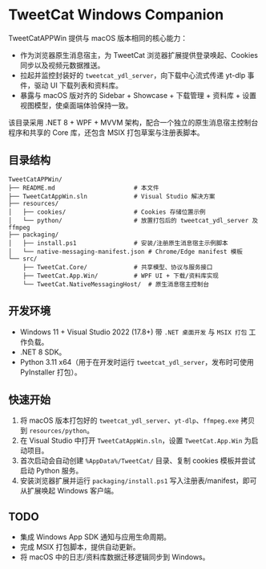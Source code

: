 # TweetCat Windows Companion

TweetCatAPPWin 提供与 macOS 版本相同的核心能力：

* 作为浏览器原生消息宿主，为 TweetCat 浏览器扩展提供登录唤起、Cookies 同步以及视频元数据推送。
* 拉起并监控封装好的 `tweetcat_ydl_server`，向下载中心流式传递 yt-dlp 事件，驱动 UI 下载列表和资料库。
* 暴露与 macOS 版对齐的 Sidebar + Showcase + 下载管理 + 资料库 + 设置视图模型，使桌面端体验保持一致。

该目录采用 .NET 8 + WPF + MVVM 架构，配合一个独立的原生消息宿主控制台程序和共享的 Core 库，还包含 MSIX 打包草案与注册表脚本。

## 目录结构

```
TweetCatAPPWin/
├── README.md                      # 本文件
├── TweetCatAppWin.sln             # Visual Studio 解决方案
├── resources/
│   ├── cookies/                   # Cookies 存储位置示例
│   └── python/                    # 放置打包后的 tweetcat_ydl_server 及 ffmpeg
├── packaging/
│   ├── install.ps1                # 安装/注册原生消息宿主示例脚本
│   └── native-messaging-manifest.json # Chrome/Edge manifest 模板
└── src/
    ├── TweetCat.Core/             # 共享模型、协议与服务接口
    ├── TweetCat.App.Win/          # WPF UI + 下载/资料库实现
    └── TweetCat.NativeMessagingHost/  # 原生消息宿主控制台
```

## 开发环境

* Windows 11 + Visual Studio 2022 (17.8+) 带 `.NET 桌面开发` 与 `MSIX 打包` 工作负载。
* .NET 8 SDK。
* Python 3.11 x64（用于在开发时运行 `tweetcat_ydl_server`，发布时可使用 PyInstaller 打包）。

## 快速开始

1. 将 macOS 版本打包好的 `tweetcat_ydl_server`、`yt-dlp`、`ffmpeg.exe` 拷贝到 `resources/python`。
2. 在 Visual Studio 中打开 `TweetCatAppWin.sln`，设置 `TweetCat.App.Win` 为启动项目。
3. 首次启动会自动创建 `%AppData%/TweetCat/` 目录、复制 cookies 模板并尝试启动 Python 服务。
4. 安装浏览器扩展并运行 `packaging/install.ps1` 写入注册表/manifest，即可从扩展唤起 Windows 客户端。

## TODO

* 集成 Windows App SDK 通知与应用生命周期。
* 完成 MSIX 打包脚本，提供自动更新。
* 将 macOS 中的日志/资料库数据迁移逻辑同步到 Windows。

